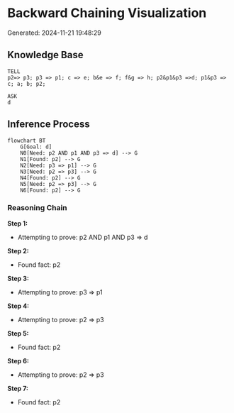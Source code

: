 # Backward Chaining Visualization

Generated: 2024-11-21 19:48:29

## Knowledge Base
```
TELL
p2=> p3; p3 => p1; c => e; b&e => f; f&g => h; p2&p1&p3 =>d; p1&p3 => c; a; b; p2;

ASK
d
```

## Inference Process

```mermaid
flowchart BT
    G[Goal: d]
    N0[Need: p2 AND p1 AND p3 => d] --> G
    N1[Found: p2] --> G
    N2[Need: p3 => p1] --> G
    N3[Need: p2 => p3] --> G
    N4[Found: p2] --> G
    N5[Need: p2 => p3] --> G
    N6[Found: p2] --> G
```

### Reasoning Chain

**Step 1:**
- Attempting to prove: p2 AND p1 AND p3 => d

**Step 2:**
- Found fact: p2

**Step 3:**
- Attempting to prove: p3 => p1

**Step 4:**
- Attempting to prove: p2 => p3

**Step 5:**
- Found fact: p2

**Step 6:**
- Attempting to prove: p2 => p3

**Step 7:**
- Found fact: p2